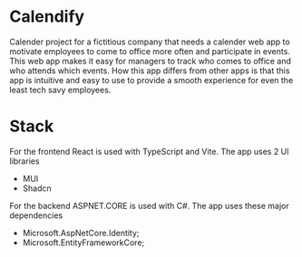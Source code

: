 # Calendify

Calender project for a fictitious company that needs a calender web app to motivate employees to come to office more often and participate in events. This web app makes it easy for managers to track who comes to office and who attends which events. How this app differs from other apps is that this app is intuitive and easy to use to provide a smooth experience for even the least tech savy employees.

# Stack
For the frontend React is used with TypeScript and Vite.
The app uses 2 UI libraries
* MUI
* Shadcn

For the backend ASPNET.CORE is used with C#.
The app uses these major dependencies
* Microsoft.AspNetCore.Identity;
* Microsoft.EntityFrameworkCore;
